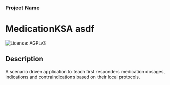 
### Project Name 
# MedicationKSA asdf 
![License: AGPLv3](https://img.shields.io/badge/License-AGPLv3-blue.svg)
## Description
A scenario driven application to teach first responders medication dosages, indications and contraindications based on their local protocols.  

